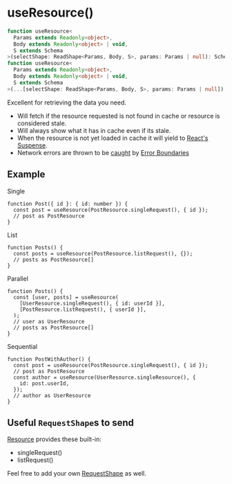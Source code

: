 # useResource()

```typescript
function useResource<
  Params extends Readonly<object>,
  Body extends Readonly<object> | void,
  S extends Schema
>(selectShape: ReadShape<Params, Body, S>, params: Params | null): SchemaOf<S>;
function useResource<
  Params extends Readonly<object>,
  Body extends Readonly<object> | void,
  S extends Schema
>(...[selectShape: ReadShape<Params, Body, S>, params: Params | null]): SchemaOf<S>[];
```

Excellent for retrieving the data you need.

* Will fetch if the resource requested is not found in cache or resource is considered stale.
* Will always show what it has in cache even if its stale.
* When the resource is not yet loaded in cache it will yield to [React's Suspense](../getting-started/installation.md#2-add-suspense).
* Network errors are thrown to be [caught](../guides/network-errors.md) by [Error Boundaries](https://reactjs.org/docs/error-boundaries.html)


## Example

Single

```tsx
function Post({ id }: { id: number }) {
  const post = useResource(PostResource.singleRequest(), { id });
  // post as PostResource
}
```

List

```tsx
function Posts() {
  const posts = useResource(PostResource.listRequest(), {});
  // posts as PostResource[]
}
```

Parallel

```tsx
function Posts() {
  const [user, posts] = useResource(
    [UserResource.singleRequest(), { id: userId }],
    [PostResource.listRequest(), { userId }],
  );
  // user as UserResource
  // posts as PostResource[]
}
```

Sequential

```tsx
function PostWithAuthor() {
  const post = useResource(PostResource.singleRequest(), { id });
  // post as PostResource
  const author = useResource(UserResource.singleResource(), {
    id: post.userId,
  });
  // author as UserResource
}
```

## Useful `RequestShape`s to send

[Resource](./Resource.md#provided-and-overridable-methods) provides these built-in:

* singleRequest()
* listRequest()

Feel free to add your own [RequestShape](./RequestShape.md) as well.

